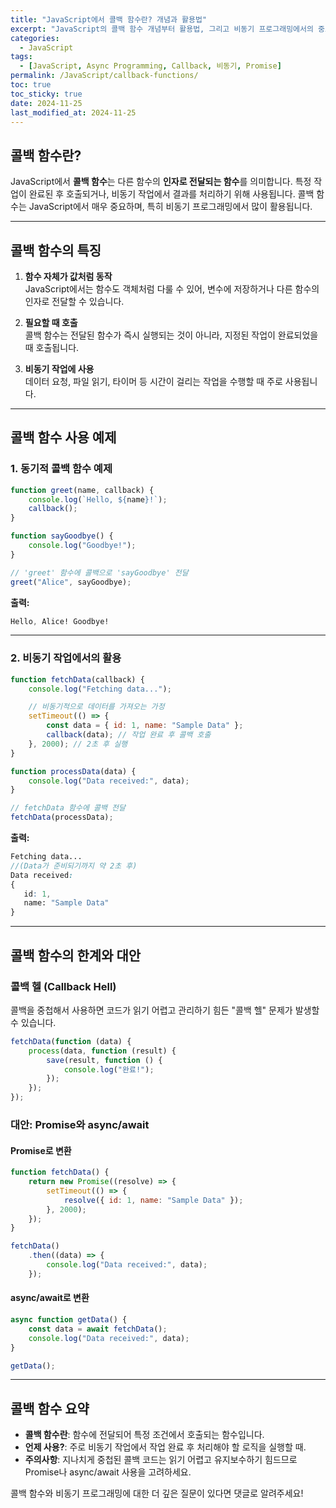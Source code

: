 ```yaml
---
title: "JavaScript에서 콜백 함수란? 개념과 활용법"
excerpt: "JavaScript의 콜백 함수 개념부터 활용법, 그리고 비동기 프로그래밍에서의 중요성을 알아봅니다."
categories:
  - JavaScript
tags:
  - [JavaScript, Async Programming, Callback, 비동기, Promise]
permalink: /JavaScript/callback-functions/
toc: true
toc_sticky: true
date: 2024-11-25
last_modified_at: 2024-11-25
---
```


## 콜백 함수란?

JavaScript에서 **콜백 함수**는 다른 함수의 **인자로 전달되는 함수**를 의미합니다. 특정 작업이 완료된 후 호출되거나, 비동기 작업에서 결과를 처리하기 위해 사용됩니다. 콜백 함수는 JavaScript에서 매우 중요하며, 특히 비동기 프로그래밍에서 많이 활용됩니다.

---

## 콜백 함수의 특징

1. **함수 자체가 값처럼 동작**  
   JavaScript에서는 함수도 객체처럼 다룰 수 있어, 변수에 저장하거나 다른 함수의 인자로 전달할 수 있습니다.

2. **필요할 때 호출**  
   콜백 함수는 전달된 함수가 즉시 실행되는 것이 아니라, 지정된 작업이 완료되었을 때 호출됩니다.

3. **비동기 작업에 사용**  
   데이터 요청, 파일 읽기, 타이머 등 시간이 걸리는 작업을 수행할 때 주로 사용됩니다.

---

## 콜백 함수 사용 예제

### 1. 동기적 콜백 함수 예제

```js
function greet(name, callback) {
    console.log(`Hello, ${name}!`);
    callback();
}

function sayGoodbye() {
    console.log("Goodbye!");
}

// 'greet' 함수에 콜백으로 'sayGoodbye' 전달
greet("Alice", sayGoodbye);
```
**출력:**
```scss
Hello, Alice! Goodbye!
```

---

### 2. 비동기 작업에서의 활용

```js
function fetchData(callback) {
    console.log("Fetching data...");

    // 비동기적으로 데이터를 가져오는 가정
    setTimeout(() => {
        const data = { id: 1, name: "Sample Data" };
        callback(data); // 작업 완료 후 콜백 호출
    }, 2000); // 2초 후 실행
}

function processData(data) {
    console.log("Data received:", data);
}

// fetchData 함수에 콜백 전달
fetchData(processData);
```
**출력:**
```scss
Fetching data... 
//(Data가 준비되기까지 약 2초 후) 
Data received: 
{ 
   id: 1, 
   name: "Sample Data" 
}
```


---

## 콜백 함수의 한계와 대안

### 콜백 헬 (Callback Hell)

콜백을 중첩해서 사용하면 코드가 읽기 어렵고 관리하기 힘든 "콜백 헬" 문제가 발생할 수 있습니다.

```js
fetchData(function (data) {
    process(data, function (result) {
        save(result, function () {
            console.log("완료!");
        });
    });
});
```

### 대안: Promise와 async/await

#### Promise로 변환
```js
function fetchData() {
    return new Promise((resolve) => {
        setTimeout(() => {
            resolve({ id: 1, name: "Sample Data" });
        }, 2000);
    });
}

fetchData()
    .then((data) => {
        console.log("Data received:", data);
    });
```

#### async/await로 변환
```js
async function getData() {
    const data = await fetchData();
    console.log("Data received:", data);
}

getData();
```

---

## 콜백 함수 요약

- **콜백 함수란**: 함수에 전달되어 특정 조건에서 호출되는 함수입니다.
- **언제 사용?**: 주로 비동기 작업에서 작업 완료 후 처리해야 할 로직을 실행할 때.
- **주의사항**: 지나치게 중첩된 콜백 코드는 읽기 어렵고 유지보수하기 힘드므로 Promise나 async/await 사용을 고려하세요.

콜백 함수와 비동기 프로그래밍에 대한 더 깊은 질문이 있다면 댓글로 알려주세요!
